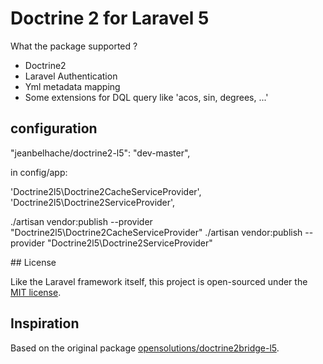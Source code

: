 # Doctrine 2 for Laravel 5

What the package supported ?

- Doctrine2
- Laravel Authentication
- Yml metadata mapping
- Some extensions for DQL query like 'acos, sin, degrees, ...'

## configuration

"jeanbelhache/doctrine2-l5": "dev-master",

in config/app:

'Doctrine2l5\Doctrine2CacheServiceProvider',
'Doctrine2l5\Doctrine2ServiceProvider',


./artisan vendor:publish --provider "Doctrine2l5\Doctrine2CacheServiceProvider"
./artisan vendor:publish --provider "Doctrine2l5\Doctrine2ServiceProvider"

## License

Like the Laravel framework itself, this project is open-sourced under the [MIT license](http://opensource.org/licenses/MIT).

## Inspiration

Based on the original package [opensolutions/doctrine2bridge-l5](https://github.com/opensolutions/doctrine2bridge-l5).

